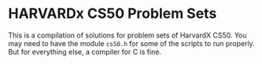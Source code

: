 # HARVARDx CS50 Problem Sets

This is a compilation of solutions for problem sets of HarvardX CS50. You may need to have the module `cs50.h` for some of the scripts to run properly. But for everything else, a compiler for C is fine.
     
